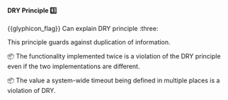 <div id="title">

#### DRY Principle :three:

<span id="prereqs"></span>

</div>
<span id="outcomes">{{glyphicon_flag}} Can explain DRY principle :three:</span>

<div id="body">

<tip-box type="definition">

<include src="../../common/definitions.md#def-dry-principle" />

</tip-box>

This principle guards against duplication of information. 

<tip-box> 

:package: The functionality implemented twice is a violation of the DRY principle even if the two implementations are different.

:package: The value a system-wide timeout being defined in multiple places is a violation of DRY.

</tip-box> 

</div>

<div id="extras">
</div>